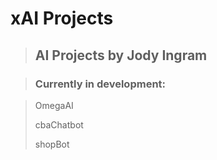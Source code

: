 # xAI Projects

> ## AI Projects by Jody Ingram

> ### Currently in development:

> OmegaAI
> 
> cbaChatbot
> 
> shopBot
